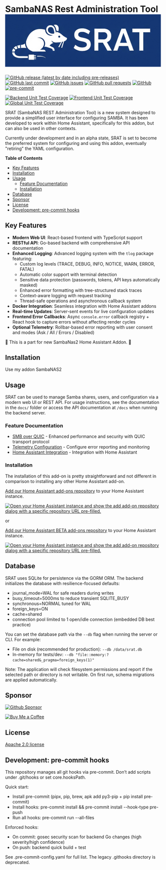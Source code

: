 # SambaNAS Rest Administration Tool ![SRAT](https://github.com/dianlight/srat/raw/main/docs/full_logo.png)

[![GitHub release (latest by date including pre-releases)](https://img.shields.io/github/v/release/dianlight/srat?include_prereleases)](https://img.shields.io/github/v/release/dianlight/srat?include_prereleases)
[![GitHub last commit](https://img.shields.io/github/last-commit/dianlight/srat)](https://img.shields.io/github/last-commit/dianlight/srat)
[![GitHub issues](https://img.shields.io/github/issues-raw/dianlight/srat)](https://img.shields.io/github/issues-raw/dianlight/srat)
[![GitHub pull requests](https://img.shields.io/github/issues-pr/dianlight/srat)](https://img.shields.io/github/issues-pr/dianlight/srat)
[![GitHub](https://img.shields.io/github/license/dianlight/srat)](https://img.shields.io/github/license/dianlight/srat)
[![pre-commit](https://img.shields.io/badge/pre--commit-enabled-brightgreen?logo=pre-commit)](https://github.com/pre-commit/pre-commit)

[![Backend Unit Test Coverage](https://img.shields.io/badge/Backend_Unit_Tests-0.0%25-red?logo=go)](https://github.com/dianlight/srat "Backend Go unit test coverage")
[![Frontend Unit Test Coverage](https://img.shields.io/badge/Frontend_Unit_Tests-71.78%25-green?logo=typescript)](https://github.com/dianlight/srat "Frontend TypeScript unit test coverage")
[![Global Unit Test Coverage](https://img.shields.io/badge/Global_Unit_Tests-28.7%25-orange)](https://github.com/dianlight/srat "Overall unit test coverage (weighted average)")

SRAT (SambaNAS REST Administration Tool) is a new system designed to provide a simplified user interface for configuring SAMBA. It has been developed to work within Home Assistant, specifically for this addon, but can also be used in other contexts.

Currently under development and in an alpha state, SRAT is set to become the preferred system for configuring and using this addon, eventually "retiring" the YAML configuration.

<!-- START doctoc generated TOC please keep comment here to allow auto update -->
<!-- DON'T EDIT THIS SECTION, INSTEAD RE-RUN doctoc TO UPDATE -->
**Table of Contents**

- [Key Features](#key-features)
- [Installation](#installation)
- [Usage](#usage)
  - [Feature Documentation](#feature-documentation)
  - [Installation](#installation-1)
- [Database](#database)
- [Sponsor](#sponsor)
- [License](#license)
- [Development: pre-commit hooks](#development-pre-commit-hooks)

<!-- END doctoc generated TOC please keep comment here to allow auto update -->

## Key Features

- **Modern Web UI**: React-based frontend with TypeScript support
- **RESTful API**: Go-based backend with comprehensive API documentation
- **Enhanced Logging**: Advanced logging system with the `tlog` package featuring:
  - Custom log levels (TRACE, DEBUG, INFO, NOTICE, WARN, ERROR, FATAL)
  - Automatic color support with terminal detection
  - Sensitive data protection (passwords, tokens, API keys automatically masked)
  - Enhanced error formatting with tree-structured stack traces
  - Context-aware logging with request tracking
  - Thread-safe operations and asynchronous callback system
- **Docker Integration**: Seamless integration with Home Assistant addons
- **Real-time Updates**: Server-sent events for live configuration updates
- **Frontend Error Callbacks**: Async `console.error` callback registry + React hook to capture errors without affecting render cycles
- **Optional Telemetry**: Rollbar-based error reporting with user consent and modes (Ask / All / Errors / Disabled)

:construction_worker: This is a part for new SambaNas2 Home Assistant Addon. :construction_worker:

## Installation

Use my addon SambaNAS2

## Usage

SRAT can be used to manage Samba shares, users, and configuration via a modern web UI or REST API. For usage instructions, see the documentation in the `docs/` folder or access the API documentation at `/docs` when running the backend server.

### Feature Documentation

- [SMB over QUIC](docs/SMB_OVER_QUIC.md) - Enhanced performance and security with QUIC transport protocol
- [Telemetry Configuration](docs/TELEMETRY_CONFIGURATION.md) - Configure error reporting and monitoring
- [Home Assistant Integration](docs/HOME_ASSISTANT_INTEGRATION.md) - Integration with Home Assistant

### Installation

The installation of this add-on is pretty straightforward and not different in
comparison to installing any other Home Assistant add-on.

[Add our Home Assistant add-ons repository][repository] to your Home Assistant instance.

[![Open your Home Assistant instance and show the add add-on repository dialog with a specific repository URL pre-filled.](https://my.home-assistant.io/badges/supervisor_add_addon_repository.svg)](https://my.home-assistant.io/redirect/supervisor_add_addon_repository/?repository_url=https%3A%2F%2Fgithub.com%2Fdianlight%2Fhassio-addons)

or

[Add our Home Assistant BETA add-ons repository][beta-repository] to your Home Assistant instance.

[![Open your Home Assistant instance and show the add add-on repository dialog with a specific repository URL pre-filled.](https://my.home-assistant.io/badges/supervisor_add_addon_repository.svg)](https://my.home-assistant.io/redirect/supervisor_add_addon_repository/?repository_url=https%3A%2F%2Fgithub.com%2Fdianlight%2Fhassio-addons-beta)

[repository]: https://github.com/dianlight/hassio-addons
[beta-repository]: https://github.com/dianlight/hassio-addons-beta

## Database

SRAT uses SQLite for persistence via the GORM ORM. The backend initializes the database with resilience-focused defaults:

- journal_mode=WAL for safe readers during writes
- busy_timeout=5000ms to reduce transient SQLITE_BUSY
- synchronous=NORMAL tuned for WAL
- foreign_keys=ON
- cache=shared
- connection pool limited to 1 open/idle connection (embedded DB best practice)

You can set the database path via the `--db` flag when running the server or CLI. For example:

- File on disk (recommended for production): `--db /data/srat.db`
- In-memory for tests/dev: `--db "file::memory:?cache=shared&_pragma=foreign_keys(1)"`

Note: The application will check filesystem permissions and report if the selected path or directory is not writable. On first run, schema migrations are applied automatically.

## Sponsor

<a href="https://github.com/sponsors/dianlight"><img src="https://img.shields.io/github/sponsors/dianlight?style=flat-square&logo=githubsponsors&logoColor=%23EA4AAA&link=https%3A%2F%2Fgithub.com%2Fsponsors%2Fdianlight" alt="Github Sponsor"></a>

<a href="https://www.buymeacoffee.com/ypKZ2I0"><img src="https://img.buymeacoffee.com/button-api/?text=Buy me a coffee&emoji=&slug=ypKZ2I0&button_colour=FFDD00&font_colour=000000&font_family=Cookie&outline_colour=000000&coffee_colour=ffffff" alt="Buy Me a Coffee"/></a>

<!--
# Quick Start Demo

![Demo Preview](https://picsum.photos/1920/1080)

I believe that you should bring value to the reader as soon as possible. You should be able to get the user up and running with your project with minimal friction.

If you have a quickstart guide, this is where it should be.

Alternatively, you can add a demo to show what your project can do.

# Table of Contents

This is a table of contents for your project. It helps the reader navigate through the README quickly.
- [Project Title](#project-title)
- [Quick Start Demo](#quick-start-demo)
- [Table of Contents](#table-of-contents)
- [Installation](#installation)
- [Usage](#usage)
- [Development](#development)
- [Contribute](#contribute)
- [License](#license)

# Installation
[(Back to top)](#table-of-contents)

> **Note**: For longer README files, I usually add a "Back to top" button as shown above. It makes it easy to navigate.

This is where your installation instructions go.

You can add snippets here that your readers can copy-paste with click:

```shell
```shell
gh repo clone navendu-pottekkat/awesome-readme
```

# Usage
[(Back to top)](#table-of-contents)

Next, you have to explain how to use your project. You can create subsections under here to explain more clearly.

# Development
[(Back to top)](#table-of-contents)

For developers who want to contribute to SRAT, here are the setup instructions:

## Prerequisites
- Node.js OR bun (JavaScript runtime - bun can replace Node.js)
- bun or npm (package manager)
- pre-commit (for git hooks)
- Go (for backend development)

**Note**: bun can serve as both JavaScript runtime and package manager, making it a complete Node.js replacement for this project.

## Setup Development Environment

```shell
# Clone the repository
git clone https://github.com/dianlight/srat.git
cd srat

# Check documentation dependencies
make docs-check

# Install pre-commit hooks and dependencies
make prepare

# Install documentation validation tools
make docs-install
```

## Known Issues

## Enhanced Logging System

SRAT includes a comprehensive logging system with the `tlog` package. For detailed information about logging capabilities, see [backend/src/tlog/README.md](./backend/src/tlog/README.md).

### Key Logging Features

- **Professional Formatting**: Powered by `samber/slog-formatter` with automatic error structuring
- **Security-First**: Automatic masking of sensitive data (passwords, tokens, API keys, IP addresses)
- **Developer-Friendly**: Color-coded output with terminal detection and level-based coloring
- **Production-Ready**: Thread-safe operations with configurable output formats
- **Context-Aware**: Automatic extraction and display of request/trace/user context

### Quick Logging Examples

```go
import "github.com/dianlight/srat/tlog"

// Basic usage with enhanced formatting
tlog.Info("Server started", "port", 8080, "version", "1.0.0")
tlog.Error("Database connection failed", "error", err, "host", "localhost")

// Context-aware logging
ctx := context.WithValue(context.Background(), "request_id", "req-12345")
tlog.InfoContext(ctx, "Processing request", "method", "GET", "path", "/api/users")

// Enable security features
tlog.EnableSensitiveDataHiding(true) // Auto-masks passwords, tokens, IPs
tlog.EnableColors(true)              // Color output (auto-disabled if not terminal)
```

## Documentation Validation

SRAT includes comprehensive documentation validation tools:

```shell
# Check all documentation
make docs-validate

# Auto-fix formatting issues
make docs-fix

# Show all documentation commands
make docs-help
```

The validation includes:
- Markdown linting and formatting
- Link checking
- Spell checking
- Content structure validation
- Security scanning

## Security scanning

This project uses gosec to scan Go code for common security issues.

Quick usage:

- Run full repo security check: `make security`
- Or only backend: `cd backend && make gosec`

Notes:

- Generated code is excluded with `-exclude-generated`.
- The Makefile will install gosec automatically if it's missing (via `go install`).

## Building the Project

```shell
# Build backend
cd backend && make build

# Build frontend
cd frontend && bun run build

# Build all architectures
make ALL
```

## Testing and Coverage

SRAT maintains high test coverage across both backend and frontend. The coverage badges at the top of this README are automatically updated.

📊 **[View Detailed Coverage Report & History →](docs/TEST_COVERAGE.md)**

### Running Tests

```shell
# Run backend tests with individual package coverage
cd backend && make test

# Run frontend tests with coverage
cd frontend && bun test --coverage

# Update coverage badges in README and TEST_COVERAGE.md
bash scripts/update-coverage-badges.sh
```

### Coverage Metrics

The project tracks three coverage metrics:

- **Backend Coverage**: Go package coverage (individual package basis)
- **Frontend Coverage**: TypeScript/React component coverage (line coverage)
- **Global Coverage**: Weighted average (60% backend, 40% frontend)

Coverage badge colors:
- 🟢 Green (≥80%): Excellent
- 🟢 Light Green (≥60%): Good
- 🟡 Yellow (≥40%): Acceptable
- 🟠 Orange (≥20%): Needs improvement
- 🔴 Red (<20%): Critical

### Coverage Goals

- Minimum backend package coverage: 2%
- Minimum frontend function coverage: 90%
- Target global coverage: 60%+

# Contribute
[(Back to top)](#table-of-contents)

You can use this section to highlight how people can contribute to your project.

You can add information on how they can open issues or how they can sponsor the project.

-->

## License

<!-- [(Back to top)](#table-of-contents) -->

[Apache 2.0 license](./LICENSE)

## Development: pre-commit hooks

This repository manages all git hooks via pre-commit. Don’t add scripts under .git/hooks or set core.hooksPath.

Quick start:

- Install pre-commit (pipx, pip, brew, apk add py3-pip + pip install pre-commit)
- Install hooks: pre-commit install && pre-commit install --hook-type pre-push
- Run all hooks: pre-commit run --all-files

Enforced hooks:

- On commit: gosec security scan for backend Go changes (high severity/high confidence)
- On push: backend quick build + test

See .pre-commit-config.yaml for full list. The legacy .githooks directory is deprecated.
